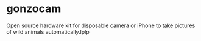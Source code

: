 gonzocam
========

Open source hardware kit for disposable camera or iPhone to take pictures of wild animals automatically.lplp

